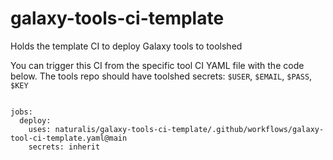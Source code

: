 # galaxy-tools-ci-template
Holds the template CI to deploy Galaxy tools to toolshed

You can trigger this CI from the specific tool CI YAML file with the code below. The tools repo should have toolshed secrets: `$USER`, `$EMAIL`, `$PASS`, `$KEY`
```

jobs:
  deploy:
    uses: naturalis/galaxy-tools-ci-template/.github/workflows/galaxy-tool-ci-template.yaml@main
    secrets: inherit   

```

